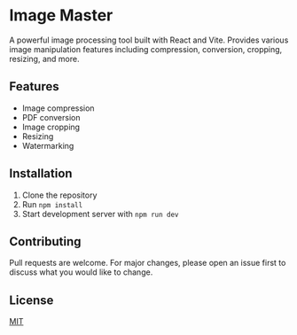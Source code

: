 # Image Master

A powerful image processing tool built with React and Vite. Provides various image manipulation features including compression, conversion, cropping, resizing, and more.

## Features
- Image compression
- PDF conversion
- Image cropping
- Resizing
- Watermarking

## Installation
1. Clone the repository
2. Run `npm install`
3. Start development server with `npm run dev`

## Contributing
Pull requests are welcome. For major changes, please open an issue first to discuss what you would like to change.

## License
[MIT](https://choosealicense.com/licenses/mit/)